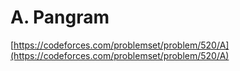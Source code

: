 # A. Pangram

[https://codeforces.com/problemset/problem/520/A](https://codeforces.com/problemset/problem/520/A)

